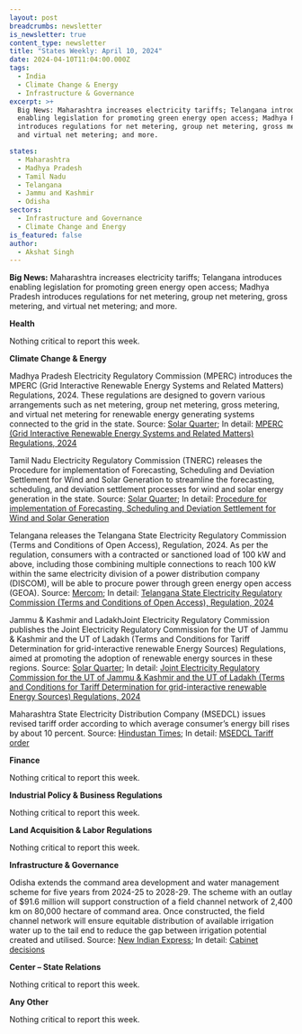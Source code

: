 ```yaml
---
layout: post
breadcrumbs: newsletter
is_newsletter: true
content_type: newsletter
title: "States Weekly: April 10, 2024"
date: 2024-04-10T11:04:00.000Z
tags:
  - India
  - Climate Change & Energy
  - Infrastructure & Governance 
excerpt: >+
  Big News: Maharashtra increases electricity tariffs; Telangana introduces
  enabling legislation for promoting green energy open access; Madhya Pradesh
  introduces regulations for net metering, group net metering, gross metering,
  and virtual net metering; and more.

states:
  - Maharashtra
  - Madhya Pradesh
  - Tamil Nadu
  - Telangana
  - Jammu and Kashmir
  - Odisha
sectors:
  - Infrastructure and Governance
  - Climate Change and Energy
is_featured: false
author:
  - Akshat Singh
---
```

**Big News:** Maharashtra increases electricity tariffs; Telangana introduces enabling legislation for promoting green energy open access; Madhya Pradesh introduces regulations for net metering, group net metering, gross metering, and virtual net metering; and more.

**Health** 

Nothing critical to report this week.

**Climate Change & Energy**

Madhya Pradesh Electricity Regulatory Commission (MPERC) introduces the MPERC (Grid Interactive Renewable Energy Systems and Related Matters) Regulations, 2024. These regulations are designed to govern various arrangements such as net metering, group net metering, gross metering, and virtual net metering for renewable energy generating systems connected to the grid in the state. Source: [Solar Quarter](https://solarquarter.com/2024/04/02/madhya-pradesh-commission-introduces-new-regulations-for-renewable-energy-integration-2024/); In detail: [MPERC (Grid Interactive Renewable Energy Systems and Related Matters) Regulations, 2024](https://mperc.in/uploads/regulation_document/MPERC-RG-39-2024-English.pdf)

Tamil Nadu Electricity Regulatory Commission (TNERC) releases the Procedure for implementation of Forecasting, Scheduling and Deviation Settlement for Wind and Solar Generation to streamline the forecasting, scheduling, and deviation settlement processes for wind and solar energy generation in the state. Source: [Solar Quarter](https://solarquarter.com/2024/04/01/tamil-nadu-news-regulations-push-for-efficient-wind-and-solar-energy-management/); In detail: [Procedure for implementation of Forecasting, Scheduling and Deviation Settlement for Wind and Solar Generation](http://www.tnerc.gov.in/PressRelease/files/PR-280320241818Eng.pdf)

Telangana releases the Telangana State Electricity Regulatory Commission (Terms and Conditions of Open Access), Regulation, 2024. As per the regulation, consumers with a contracted or sanctioned load of 100 kW and above, including those combining multiple connections to reach 100 kW within the same electricity division of a power distribution company (DISCOM), will be able to procure power through green energy open access (GEOA). Source: [Mercom](https://www.mercomindia.com/telangana-green-open-access-100-kw); In detail: [Telangana State Electricity Regulatory Commission (Terms and Conditions of Open Access), Regulation, 2024](https://tserc.gov.in/file_upload/uploads/Regulations/Final/tserc/2024/Open%20Access%20Regulation%201%20of%202024.pdf)

Jammu & Kashmir and LadakhJoint Electricity Regulatory Commission publishes the Joint Electricity Regulatory Commission for the UT of Jammu & Kashmir and the UT of Ladakh (Terms and Conditions for Tariff Determination for grid-interactive renewable Energy Sources) Regulations, aimed at promoting the adoption of renewable energy sources in these regions. Source: [Solar Quarter](https://solarquarter.com/2024/04/03/empowering-clean-energy-jammu-kashmir-and-ladakh-embrace-renewable-energy-regulations/); In detail: [Joint Electricity Regulatory Commission for the UT of Jammu & Kashmir and the UT of Ladakh (Terms and Conditions for Tariff Determination for grid-interactive renewable Energy Sources) Regulations, 2024](https://jercjkl.nic.in/pdf/Joint%20Electricity%20Regulatory%20Commission%20for%20the%20UT%20of%20Jammu%20&%20Kashmir%20and%20the%20UT%20of%20Ladakh%20(Terms%20and%20Conditions%20for%20Tariff%20Determination%20for%20grid-interactive%20Renewable%20Energy%20Sources)%20Regulations,%202024.pdf)

Maharashtra State Electricity Distribution Company (MSEDCL) issues revised tariff order according to which average consumer’s energy bill rises by about 10 percent. Source: [Hindustan Times](https://www.hindustantimes.com/cities/pune-news/msedcl-hikes-electricity-tariff-from-april-2024-101712000350734.html); In detail: [MSEDCL Tariff order](https://merc.gov.in/wp-content/uploads/2023/04/Order-226-of2022.pdf)

**Finance**

Nothing critical to report this week.

**Industrial Policy & Business Regulations**  

Nothing critical to report this week.

**Land Acquisition & Labor Regulations**  

Nothing critical to report this week.

**Infrastructure & Governance** 

Odisha extends the command area development and water management scheme for five years from 2024-25 to 2028-29. The scheme with an outlay of $91.6 million will support construction of a field channel network of 2,400 km on 80,000 hectare of command area. Once constructed, the field channel network will ensure equitable distribution of available irrigation water up to the tail end to reduce the gap between irrigation potential created and utilised. Source: [New Indian Express](https://www.newindianexpress.com/states/odisha/2024/Apr/06/odisha-governments-water-management-scheme-extended-till-2029); In detail: [Cabinet decisions](https://cabinet.odisha.gov.in/UploadedDOC/41819_MEDIA_03%20Water%20Resource.pdf)

**Center – State Relations** 

Nothing critical to report this week.

**Any Other**

Nothing critical to report this week.
